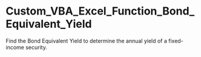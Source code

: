 # Custom_VBA_Excel_Function_Bond_Equivalent_Yield
Find the Bond Equivalent Yield to determine the annual yield of a fixed-income security.
